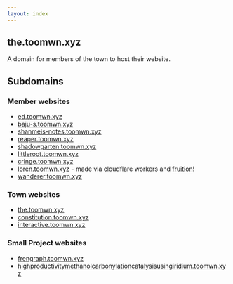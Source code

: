 ```yaml
---
layout: index
---
```


## the.toomwn.xyz

A domain for members of the town to host their website.

## Subdomains

### Member websites
- [ed.toomwn.xyz](https://ed.toomwn.xyz)
- [baju-s.toomwn.xyz](https://baju-s.toomwn.xyz)
- [shanmeis-notes.toomwn.xyz](https://shanmeis-notes.toomwn.xyz/)
- [reaper.toomwn.xyz](https://reaper.toomwn.xyz/)
- [shadowgarten.toomwn.xyz](https://shadowgarten.toomwn.xyz/)   
- [littleroot.toomwn.xyz](https://littleroot.toomwn.xyz/)
- [cringe.toomwn.xyz](https://cringe.toomwn.xyz/)
- [loren.toomwn.xyz](https://loren.toomwn.xyz/) - made via cloudflare workers and [fruition](https://fruitionsite.com/771ef38657244c27b9389734a9cbff44)!
- [wanderer.toomwn.xyz](https://wanderer.toomwn.xyz/)

### Town websites
- [the.toomwn.xyz](https://the.toomwn.xyz/)
- [constitution.toomwn.xyz](https://constitution.toomwn.xyz)
- [interactive.toomwn.xyz](https://interactive.toomwn.xyz)

### Small Project websites
- [frengraph.toomwn.xyz](https://frengraph.toomwn.xyz/)
- [highproductivitymethanolcarbonylationcatalysisusingiridium.toomwn.xyz](https://highproductivitymethanolcarbonylationcatalysisusingiridium.toomwn.xyz/)